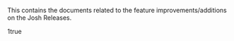This contains the documents related to the feature
improvements/additions on the Josh Releases.

1true
